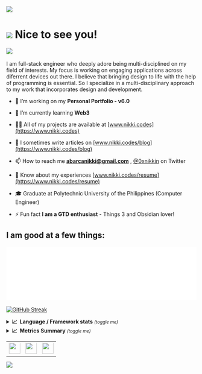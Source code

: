 <!-- # [![Nikki's Header](https://raw.githubusercontent.com/niikkiin/niikkiin/main/assets/header-svg.png)](https://www.nikkiabarca.me) -->


<img src="https://capsule-render.vercel.app/api?type=waving&color=0:FD4897,50:E8BACE,100:FD4897&height=200&width=100%&section=header&text=Hi,%20I%27m%20Nikki&animation=fadeIn&fontColor=040F16&fontSize=40&desc=Full-Stack%20Developer&descAlignY=48&fontAlignY=30"/>

# <img src="https://emojis.slackmojis.com/emojis/images/1531849430/4246/blob-sunglasses.gif?1531849430" width="30"/> Nice to see you!
![](https://komarev.com/ghpvc/?username=niikkiin&color=E8BACE&label=My+visitors)


I am full-stack engineer who deeply adore being multi-disciplined on my field of interests. My focus is working on engaging applications across diferrent devices out there. I believe that bringing design to life with the help of programming is essential. So I specialize in a multi-disciplinary approach to my work that incorporates design and development.

- 🔭 I’m working on my **Personal Portfolio - v6.0**

- 🌱 I’m currently learning **Web3**

- 👨‍💻 All of my projects are available at [www.nikki.codes](https://www.nikki.codes)

- 📝 I sometimes write articles on [www.nikki.codes/blog](https://www.nikki.codes/blog)

- 📫 How to reach me **abarcanikki@gmail.com** , [@0xnikkin](https://twitter.com/0xnikkin) on Twitter

- 📄 Know about my experiences [www.nikki.codes/resume](https://www.nikki.codes/resume)

- 🎓 Graduate at Polytechnic University of the Philippines (Computer Engineer)

- ⚡ Fun fact **I am a GTD enthusiast** - Things 3 and Obsidian lover!


## I am good at a few things:
<img src="https://raw.githubusercontent.com/niikkiin/niikkiin/main/assets/tags.svg" width="auto" height="auto">

[![GitHub Streak](https://streak-stats.demolab.com?user=niikkiin&theme=rose-pine&hide_border=true&border_radius=4.6)](https://git.io/streak-stats)

<details>
  <summary><b>📈&nbsp;&nbsp;Language&nbsp;/&nbsp;Framework stats</b> <small><i>(toggle me)</i></small></summary>
  <br/>
  <a href='https://profile.codersrank.io/user/niikkiin/'>
  <img src='https://cr-skills-chart-widget.azurewebsites.net/api/api?username=niikkiin'>
  </a>

</details>

<details>
  <summary><b>📈&nbsp;&nbsp;Metrics Summary</b> <small><i>(toggle me)</i></small></summary>
  <br/>
 
![Metrics](https://metrics.lecoq.io/niikkiin?template=classic&isocalendar=1&languages=1&stars=1&gists=1&lines=1&notable=1&projects=1&activity=1&achievements=1&wakatime=1&isocalendar.duration=half-year&languages.limit=8&languages.sections=most-used&languages.colors=github&languages.threshold=0%25&languages.indepth=false&languages.categories=markup%2C%20programming&languages.recent.categories=markup%2C%20programming&languages.recent.load=300&languages.recent.days=14&stars.limit=4&projects.limit=4&projects.descriptions=false&activity.limit=5&activity.load=300&activity.days=14&activity.filter=all&activity.visibility=all&activity.timestamps=false&achievements.threshold=C&achievements.secrets=true&achievements.display=detailed&achievements.limit=0&notable.repositories=false&wakatime.days=7&wakatime.sections=time%2C%20projects%2C%20projects-graphs%2C%20languages%2C%20languages-graphs%2C%20editors%2C%20os&wakatime.limit=5&wakatime.url=https%3A%2F%2Fwakatime.com&wakatime.user=current&config.timezone=Asia%2FManila)
  
  </a>

</details>

<table>
  <tr>
    <td valign="top">
      <a href="https://www.facebook.com/nikkiamyam/" target="_blank">
        <img width="30" height="30" src="https://github.com/niikkiin/niikkiin/blob/main/assets/facebook-icon.png?raw=true"/>
      </a>
    </td>
    <td valign="top">
      <a href="https://www.linkedin.com/in/nikkiabarca" target="_blank">
        <img width="30" height="30" src="https://github.com/niikkiin/niikkiin/blob/main/assets/linkedin-icon.png?raw=true"/>
      </a>
    </td>
    <td valign="top">
      <a href="https://github.com/niikkiin" target="_blank">
        <img width="30" height="30" src="https://github.com/niikkiin/niikkiin/blob/main/assets/github-icon.png?raw=true"/>
      </a>
    </td>
  </tr>
</table>

<img src="https://capsule-render.vercel.app/api?type=waving&color=0:FD4897,50:E8BACE,100:FD4897&height=100&section=footer"/>

